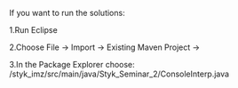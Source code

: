 If you want to run the solutions:

1.Run Eclipse

2.Choose File -> Import -> Existing Maven Project ->

3.In the Package Explorer choose:
/styk_imz/src/main/java/Styk_Seminar_2/ConsoleInterp.java